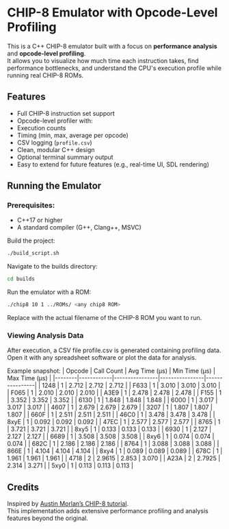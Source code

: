 # CHIP-8 Emulator with Opcode-Level Profiling

This is a C++ CHIP-8 emulator built with a focus on **performance analysis** and **opcode-level profiling**.  
It allows you to visualize how much time each instruction takes, find performance bottlenecks, and understand the CPU's execution profile while running real CHIP-8 ROMs.

## Features

-  Full CHIP-8 instruction set support
-  Opcode-level profiler with:
  - Execution counts
  - Timing (min, max, average per opcode)
  - CSV logging (`profile.csv`)
-  Clean, modular C++ design
-  Optional terminal summary output
-  Easy to extend for future features (e.g., real-time UI, SDL rendering)

##  Running the Emulator

### Prerequisites:
- C++17 or higher
- A standard compiler (G++, Clang++, MSVC)

Build the project:
```bash
./build_script.sh
```
Navigate to the builds directory:
```bash
cd builds
```
Run the emulator with a ROM:
```bash
./chip8 10 1 ../ROMs/ <any chip8 ROM>
```
Replace <any chip8 ROM> with the actual filename of the CHIP-8 ROM you want to run.

### Viewing Analysis Data
After execution, a CSV file profile.csv is generated containing profiling data.
Open it with any spreadsheet software or plot the data for analysis.

Example snapshot:
| Opcode | Call Count | Avg Time (μs) | Min Time (μs) | Max Time (μs) |
|--------|------------|----------------|----------------|----------------|
| 1248   | 1          | 2.712          | 2.712          | 2.712          |
| F633   | 1          | 3.010          | 3.010          | 3.010          |
| F065   | 1          | 2.010          | 2.010          | 2.010          |
| A3E9   | 1          | 2.478          | 2.478          | 2.478          |
| F155   | 1          | 3.352          | 3.352          | 3.352          |
| 6130   | 1          | 1.848          | 1.848          | 1.848          |
| 6000   | 1          | 3.017          | 3.017          | 3.017          |
| 4607   | 1          | 2.679          | 2.679          | 2.679          |
| 3207   | 1          | 1.807          | 1.807          | 1.807          |
| 660F   | 1          | 2.511          | 2.511          | 2.511          |
| 46C0   | 1          | 3.478          | 3.478          | 3.478          |
| 8xyE   | 1          | 0.092          | 0.092          | 0.092          |
| 47EC   | 1          | 2.577          | 2.577          | 2.577          |
| 8765   | 1          | 3.721          | 3.721          | 3.721          |
| 8xy5   | 1          | 0.133          | 0.133          | 0.133          |
| 6930   | 1          | 2.127          | 2.127          | 2.127          |
| 6689   | 1          | 3.508          | 3.508          | 3.508          |
| 8xy6   | 1          | 0.074          | 0.074          | 0.074          |
| 682C   | 1          | 2.186          | 2.186          | 2.186          |
| 8764   | 1          | 3.088          | 3.088          | 3.088          |
| 866E   | 1          | 4.104          | 4.104          | 4.104          |
| 8xy4   | 1          | 0.089          | 0.089          | 0.089          |
| 678C   | 1          | 1.961          | 1.961          | 1.961          |
| 4718   | 2          | 2.9615         | 2.853          | 3.070          |
| A23A   | 2          | 2.7925         | 2.314          | 3.271          |
| 5xy0   | 1          | 0.113          | 0.113          | 0.113          |



## Credits

Inspired by [Austin Morlan’s CHIP-8 tutorial](https://austinmorlan.com/posts/chip8_emulator/).  
This implementation adds extensive performance profiling and analysis features beyond the original.

